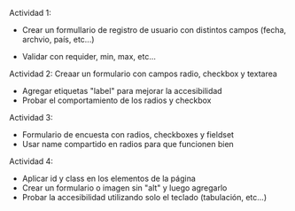 Actividad 1:
- Crear un formullario de registro de usuario con distintos campos (fecha, archvio, país, etc...)

- Validar con requider, min, max, etc...

Actividad 2:
Creaar un formulario con campos radio, checkbox y textarea
- Agregar etiquetas "label" para mejorar la accesibilidad
- Probar el comportamiento de los radios y checkbox

Actividad 3:
- Formulario de encuesta con radios, checkboxes y fieldset
- Usar name compartido en radios para que funcionen bien

Actividad 4:
- Aplicar id y class en los elementos de la página
- Crear un formulario o imagen sin "alt" y luego agregarlo
- Probar la accesibilidad utilizando solo el teclado (tabulación, etc...)